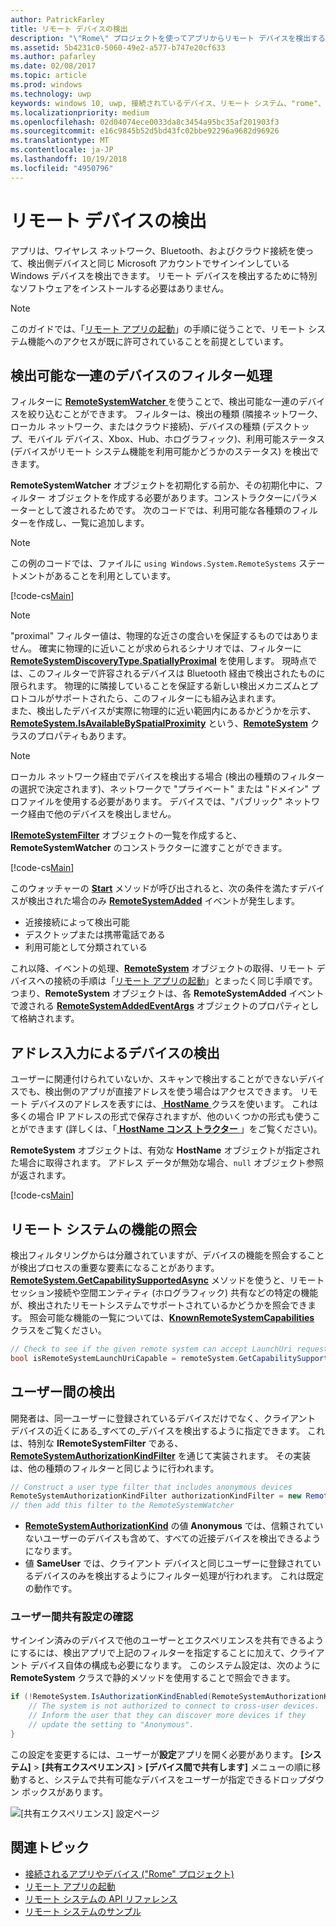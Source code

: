 ```yaml
---
author: PatrickFarley
title: リモート デバイスの検出
description: "\"Rome\" プロジェクトを使ってアプリからリモート デバイスを検出する方法について説明します。"
ms.assetid: 5b4231c0-5060-49e2-a577-b747e20cf633
ms.author: pafarley
ms.date: 02/08/2017
ms.topic: article
ms.prod: windows
ms.technology: uwp
keywords: windows 10, uwp, 接続されているデバイス、リモート システム、"rome"、"rome"プロジェクト
ms.localizationpriority: medium
ms.openlocfilehash: 02d04074ece0033da8c3454a95bc35af201903f3
ms.sourcegitcommit: e16c9845b52d5bd43fc02bbe92296a9682d96926
ms.translationtype: MT
ms.contentlocale: ja-JP
ms.lasthandoff: 10/19/2018
ms.locfileid: "4950796"
---
```

# <a name="discover-remote-devices"></a>リモート デバイスの検出
アプリは、ワイヤレス ネットワーク、Bluetooth、およびクラウド接続を使って、検出側デバイスと同じ Microsoft アカウントでサインインしている Windows デバイスを検出できます。 リモート デバイスを検出するために特別なソフトウェアをインストールする必要はありません。

> [!NOTE]
> このガイドでは、「[リモート アプリの起動](launch-a-remote-app.md)」の手順に従うことで、リモート システム機能へのアクセスが既に許可されていることを前提としています。

## <a name="filter-the-set-of-discoverable-devices"></a>検出可能な一連のデバイスのフィルター処理
フィルターに [ **RemoteSystemWatcher** ](https://msdn.microsoft.com/library/windows/apps/Windows.System.RemoteSystems.RemoteSystemWatcher) を使うことで、検出可能な一連のデバイスを絞り込むことができます。 フィルターは、検出の種類 (隣接ネットワーク、ローカル ネットワーク、またはクラウド接続)、デバイスの種類 (デスクトップ、モバイル デバイス、Xbox、Hub、ホログラフィック)、利用可能ステータス (デバイスがリモート システム機能を利用可能かどうかのステータス) を検出できます。

**RemoteSystemWatcher** オブジェクトを初期化する前か、その初期化中に、フィルター オブジェクトを作成する必要があります。コンストラクターにパラメーターとして渡されるためです。 次のコードでは、利用可能な各種類のフィルターを作成し、一覧に追加します。

> [!NOTE]
> この例のコードでは、ファイルに `using Windows.System.RemoteSystems` ステートメントがあることを利用としています。

[!code-cs[Main](./code/DiscoverDevices/MainPage.xaml.cs#SnippetMakeFilterList)]

> [!NOTE]
> "proximal" フィルター値は、物理的な近さの度合いを保証するものではありません。 確実に物理的に近いことが求められるシナリオでは、フィルターに [**RemoteSystemDiscoveryType.SpatiallyProximal**](https://docs.microsoft.com/uwp/api/windows.system.remotesystems.remotesystemdiscoverytype) を使用します。 現時点では、このフィルターで許容されるデバイスは Bluetooth 経由で検出されたものに限られます。 物理的に隣接していることを保証する新しい検出メカニズムとプロトコルがサポートされたら、このフィルターにも組み込まれます。  
また、検出したデバイスが実際に物理的に近い範囲内にあるかどうかを示す、[**RemoteSystem.IsAvailableBySpatialProximity**](https://docs.microsoft.com/uwp/api/Windows.System.RemoteSystems.RemoteSystem.IsAvailableByProximity) という、[**RemoteSystem**](https://msdn.microsoft.com/library/windows/apps/Windows.System.RemoteSystems.RemoteSystem) クラスのプロパティもあります。

> [!NOTE]
> ローカル ネットワーク経由でデバイスを検出する場合 (検出の種類のフィルターの選択で決定されます)、ネットワークで "プライベート" または "ドメイン" プロファイルを使用する必要があります。 デバイスでは、"パブリック" ネットワーク経由で他のデバイスを検出しません。

[**IRemoteSystemFilter**](https://msdn.microsoft.com/library/windows/apps/Windows.System.RemoteSystems.IRemoteSystemFilter) オブジェクトの一覧を作成すると、**RemoteSystemWatcher** のコンストラクターに渡すことができます。

[!code-cs[Main](./code/DiscoverDevices/MainPage.xaml.cs#SnippetCreateWatcher)]

このウォッチャーの [**Start**](https://msdn.microsoft.com/library/windows/apps/Windows.System.RemoteSystems.RemoteSystemWatcher.Start) メソッドが呼び出されると、次の条件を満たすデバイスが検出された場合のみ [**RemoteSystemAdded**](https://msdn.microsoft.com/library/windows/apps/Windows.System.RemoteSystems.RemoteSystemWatcher.RemoteSystemAdded) イベントが発生します。
* 近接接続によって検出可能
* デスクトップまたは携帯電話である
* 利用可能として分類されている

これ以降、イベントの処理、[**RemoteSystem**](https://msdn.microsoft.com/library/windows/apps/Windows.System.RemoteSystems.RemoteSystem) オブジェクトの取得、リモート デバイスへの接続の手順は「[リモート アプリの起動](launch-a-remote-app.md)」とまったく同じ手順です。 つまり、**RemoteSystem** オブジェクトは、各 **RemoteSystemAdded** イベントで渡される [**RemoteSystemAddedEventArgs**](https://msdn.microsoft.com/library/windows/apps/Windows.System.RemoteSystems.RemoteSystemAddedEventArgs) オブジェクトのプロパティとして格納されます。

## <a name="discover-devices-by-address-input"></a>アドレス入力によるデバイスの検出
ユーザーに関連付けられていないか、スキャンで検出することができないデバイスでも、検出側のアプリが直接アドレスを使う場合はアクセスできます。 リモート デバイスのアドレスを表すには、[ **HostName** ](https://msdn.microsoft.com/library/windows/apps/windows.networking.hostname.aspx) クラスを使います。 これは多くの場合 IP アドレスの形式で保存されますが、他のいくつかの形式も使うことができます (詳しくは、「[ **HostName コンス トラクター** ](https://msdn.microsoft.com/library/windows/apps/br207118.aspx)」をご覧ください)。

**RemoteSystem** オブジェクトは、有効な **HostName** オブジェクトが指定された場合に取得されます。 アドレス データが無効な場合、`null` オブジェクト参照が返されます。

[!code-cs[Main](./code/DiscoverDevices/MainPage.xaml.cs#SnippetFindByHostName)]

## <a name="querying-a-capability-on-a-remote-system"></a>リモート システムの機能の照会

検出フィルタリングからは分離されていますが、デバイスの機能を照会することが検出プロセスの重要な要素になることがあります。 [**RemoteSystem.GetCapabilitySupportedAsync**](https://docs.microsoft.com/uwp/api/windows.system.remotesystems.remotesystem.GetCapabilitySupportedAsync) メソッドを使うと、リモート セッション接続や空間エンティティ (ホログラフィック) 共有などの特定の機能が、検出されたリモートシステムでサポートされているかどうかを照会できます。 照会可能な機能の一覧については、[**KnownRemoteSystemCapabilities**](https://docs.microsoft.com/uwp/api/windows.system.remotesystems.knownremotesystemcapabilities) クラスをご覧ください。

```csharp
// Check to see if the given remote system can accept LaunchUri requests
bool isRemoteSystemLaunchUriCapable = remoteSystem.GetCapabilitySupportedAsync(KnownRemoteSystemCapabilities.LaunchUri);
```

## <a name="cross-user-discovery"></a>ユーザー間の検出

開発者は、同一ユーザーに登録されているデバイスだけでなく、クライアント デバイスの近くにある_すべての_デバイスを検出するように指定できます。 これは、特別な **IRemoteSystemFilter** である、[**RemoteSystemAuthorizationKindFilter**](https://docs.microsoft.com/uwp/api/windows.system.remotesystems.remotesystemauthorizationkindfilter) を通じて実装されます。 その実装は、他の種類のフィルターと同じように行われます。

```csharp
// Construct a user type filter that includes anonymous devices
RemoteSystemAuthorizationKindFilter authorizationKindFilter = new RemoteSystemAuthorizationKindFilter(RemoteSystemAuthorizationKind.Anonymous);
// then add this filter to the RemoteSystemWatcher
```

* [**RemoteSystemAuthorizationKind**](https://docs.microsoft.com/uwp/api/windows.system.remotesystems.remotesystemauthorizationkind) の値 **Anonymous** では、信頼されていないユーザーのデバイスも含めて、すべての近接デバイスを検出できるようになります。
* 値 **SameUser** では、クライアント デバイスと同じユーザーに登録されているデバイスのみを検出するようにフィルター処理が行われます。 これは既定の動作です。

### <a name="checking-the-cross-user-sharing-settings"></a>ユーザー間共有設定の確認

サインイン済みのデバイスで他のユーザーとエクスペリエンスを共有できるようにするには、検出アプリで上記のフィルターを指定することに加えて、クライアント デバイス自体の構成も必要になります。 このシステム設定は、次のように **RemoteSystem** クラスで静的メソッドを使用することで照会できます。

```csharp
if (!RemoteSystem.IsAuthorizationKindEnabled(RemoteSystemAuthorizationKind.Anonymous)) {
    // The system is not authorized to connect to cross-user devices. 
    // Inform the user that they can discover more devices if they
    // update the setting to "Anonymous".
}
```

この設定を変更するには、ユーザーが**設定**アプリを開く必要があります。 **[システム]** > **[共有エクスペリエンス]** > **[デバイス間で共有します]** メニューの順に移動すると、システムで共有可能なデバイスをユーザーが指定できるドロップダウン ボックスがあります。

![[共有エクスペリエンス] 設定ページ](images/shared-experiences-settings.png)

## <a name="related-topics"></a>関連トピック
* [接続されるアプリやデバイス ("Rome" プロジェクト)](connected-apps-and-devices.md)
* [リモート アプリの起動](launch-a-remote-app.md)
* [リモート システムの API リファレンス](https://msdn.microsoft.com/library/windows/apps/Windows.System.RemoteSystems)
* [リモート システムのサンプル](https://github.com/Microsoft/Windows-universal-samples/tree/dev/Samples/RemoteSystems)
